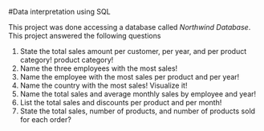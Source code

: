 #Data interpretation using SQL

This project was done accessing a database called *Northwind Database*. 
This project answered the following questions

1. State the total sales amount per customer, per year, and per product category! 
product category! 
2. Name the three employees with the most sales! 
3. Name the employee with the most sales per product and per year!
4. Name the country with the most sales! Visualize it! 
5. Name the total sales and average monthly sales by 
employee and year! 
6. List the total sales and discounts per product and per month! 
7. State the total sales, number of products, and number of products sold 
for each order?
